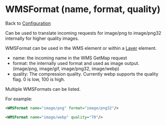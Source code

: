 WMSFormat (name, format, quality)
========================

Back to [Configuration](./Configuration.md)

Can be used to translate incoming requests for image/png to image/png32
internally for higher quality images. 

WMSFormat can be used in the WMS element or within a [Layer](./Layer.md)
 element.

- name: the incoming name in the WMS GetMap request
- format: the internally used format and used as image output. (image/png, image/gif, image/png32, image/webp)
- quality: The compression quality. Currently webp supports the quality flag. 0 is low, 100 is high.

Multiple WMSFormats can be listed.

For example:
```xml
<WMSFormat name="image/png" format="image/png32"/>

<WMSFormat name="image/webp" quality="70"/>
```
